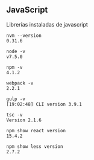 ## JavaScript

Librerías instaladas de javascript

    nvm --version
    0.31.6

    node -v
    v7.5.0

    npm -v
    4.1.2

    webpack -v
    2.2.1

    gulp -v
    [19:02:48] CLI version 3.9.1

    tsc -v
    Version 2.1.6

    npm show react version
    15.4.2
    
    npm show less version
    2.7.2